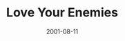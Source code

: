 ---
layout: message
category: message
series: "Counter-Cultural"
title: "Love Your Enemies"
date: 2001-08-11
message_id: 320
---